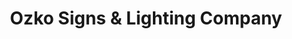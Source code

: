 ---
title: "Ozko Signs & Lighting Company"
url: /schaumburg/ozko-signs-und-lighting-company/
shop: Beschriftungen
---